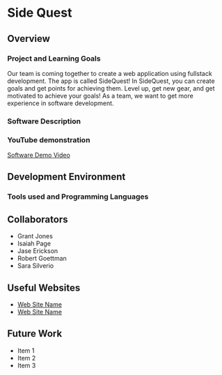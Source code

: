 # Side Quest

## Overview

### Project and Learning Goals 
<!-- Important!  Do not say in this section that this is college assignment. -->
Our team is coming together to create a web application using fullstack development. The app is called SideQuest!
In SideQuest, you can create goals and get points for achieving them. Level up, get new gear, and get motivated to achieve your goals!
As a team, we want to get more experience in software development.

### Software Description 
<!-- Provide a description of your team project.  Describe how to use the software. -->

### YouTube demonstration
<!-- 4-5 minute demo of the software running and a walkthrough of the code. -->
[Software Demo Video](http://youtube.link.goes.here)

## Development Environment

### Tools used and Programming Languages 
<!-- Describe the tools that you used to develop the software. Describe the programming language that you used and any libraries. -->

## Collaborators
<!-- Alphabetical order for now. Could also be in order of role  -->
* Grant Jones
* Isaiah Page
* Jase Erickson
* Robert Goettman
* Sara Silverio

## Useful Websites

* [Web Site Name](http://url.link.goes.here)
* [Web Site Name](http://url.link.goes.here)

## Future Work

<!-- Things that you need to fix, improve, and add in the future. -->
* Item 1
* Item 2
* Item 3